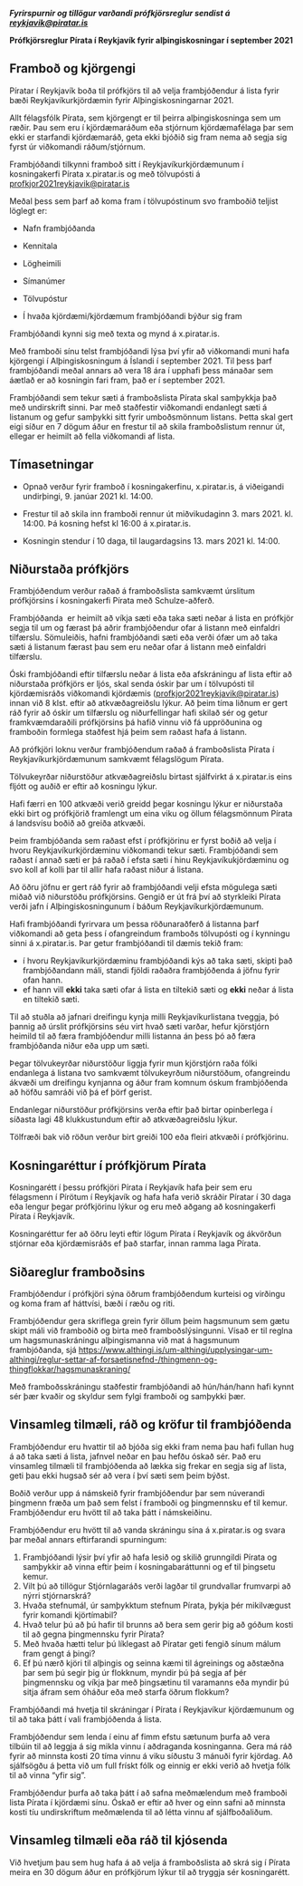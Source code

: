 ***Fyrirspurnir og tillögur varðandi prófkjörsreglur sendist á reykjavik@piratar.is***

**Prófkjörsreglur Pírata í Reykjavík fyrir alþingiskosningar í september 2021**

## Framboð og kjörgengi

Píratar í Reykjavík boða til prófkjörs til að velja frambjóðendur á lista fyrir bæði Reykjavíkurkjördæmin fyrir Alþingiskosningarnar 2021.

Allt félagsfólk Pírata, sem kjörgengt er til þeirra alþingiskosninga sem um ræðir. Þau sem eru í kjördæmaráðum eða stjórnum kjördæmafélaga þar sem ekki er starfandi kjördæmaráð, geta ekki bjóðið sig fram nema að segja sig fyrst úr viðkomandi ráðum/stjórnum.

Frambjóðandi tilkynni framboð sitt í Reykjavíkurkjördæmunum í kosningakerfi Pírata x.piratar.is og með tölvupósti á profkjor2021reykjavik@piratar.is

Meðal þess sem þarf að koma fram í tölvupóstinum svo framboðið teljist löglegt er:

* Nafn frambjóðanda

* Kennitala

* Lögheimili

* Símanúmer

* Tölvupóstur

* Í hvaða kjördæmi/kjördæmum frambjóðandi býður sig fram

Frambjóðandi kynni sig með texta og mynd á x.piratar.is.

Með framboði sínu telst frambjóðandi lýsa því yfir að viðkomandi muni hafa kjörgengi í Alþingiskosningum á Íslandi í september 2021. Til þess þarf frambjóðandi meðal annars að vera 18 ára í upphafi þess mánaðar sem áætlað er að kosningin fari fram, það er í september 2021.


Frambjóðandi sem tekur sæti á framboðslista Pírata skal samþykkja það með undirskrift sinni. Þar með staðfestir viðkomandi endanlegt sæti á listanum og gefur samþykki sitt fyrir umboðsmönnum listans. Þetta skal gert eigi síður en 7 dögum áður en frestur til að skila framboðslistum rennur út, ellegar er heimilt að fella viðkomandi af lista.

## Tímasetningar

* Opnað verður fyrir framboð í kosningakerfinu, x.piratar.is, á viðeigandi undirþingi, 9. janúar 2021 kl. 14:00.

* Frestur til að skila inn framboði rennur út miðvikudaginn 3. mars 2021. kl. 14:00. Þá kosning hefst kl 16:00 á x.piratar.is.

* Kosningin stendur í 10 daga, til laugardagsins 13. mars 2021 kl. 14:00.

## Niðurstaða prófkjörs

Frambjóðendum verður raðað á framboðslista samkvæmt úrslitum prófkjörsins í kosningakerfi Pírata með Schulze-aðferð.

Frambjóðanda  er heimilt að víkja sæti eða taka sæti neðar á lista en prófkjör segja til um og færast þá aðrir frambjóðendur ofar á listann með einfaldri tilfærslu. Sömuleiðis, hafni frambjóðandi sæti eða verði ófær um að taka sæti á listanum færast þau sem eru neðar ofar á listann með einfaldri tilfærslu.

Óski frambjóðandi eftir tilfærslu neðar á lista eða afskráningu af lista eftir að niðurstaða prófkjörs er ljós, skal senda óskir þar um í tölvupósti til kjördæmisráðs viðkomandi kjördæmis (profkjor2021reykjavik@piratar.is) innan við 8 klst. eftir að atkvæðagreiðslu lýkur. Að þeim tíma liðnum er gert ráð fyrir að óskir um tilfærslu og niðurfellingar hafi skilað sér og getur framkvæmdaraðili prófkjörsins þá hafið vinnu við fá uppröðunina og framboðin formlega staðfest hjá þeim sem raðast hafa á listann.

Að prófkjöri loknu verður frambjóðendum raðað á framboðslista Pírata í Reykjavíkurkjördæmunum samkvæmt félagslögum Pírata.

Tölvukeyrðar niðurstöður atkvæðagreiðslu birtast sjálfvirkt á x.piratar.is eins fljótt og auðið er eftir að kosningu lýkur.  

Hafi færri en 100 atkvæði verið greidd þegar kosningu lýkur er niðurstaða ekki birt og prófkjörið framlengt um eina viku og öllum félagsmönnum Pírata á landsvísu boðið að greiða atkvæði.

Þeim frambjóðanda sem raðast efst í prófkjörinu er fyrst boðið að velja í hvoru Reykjavíkurkjördæminu viðkomandi tekur sæti. Frambjóðandi sem raðast í annað sæti er þá raðað í efsta sæti í hinu Reykjavíkukjördæminu og svo koll af kolli þar til allir hafa raðast niður á listana.  

Að öðru jöfnu er gert ráð fyrir að frambjóðandi velji efsta mögulega sæti miðað við niðurstöðu prófkjörsins. Gengið er út frá því að styrkleiki Pírata verði jafn í Alþingiskosningunum í báðum Reykjavíkurkjördæmunum.

Hafi frambjóðandi fyrirvara um þessa röðunaraðferð á listanna þarf viðkomandi að geta þess í ofangreindum framboðs tölvupósti og í kynningu sinni á x.piratar.is.  Þar getur frambjóðandi til dæmis tekið fram:

* í hvoru Reykjavíkurkjördæminu frambjóðandi kýs að taka sæti, skipti það frambjóðandann máli, standi fjöldi raðaðra frambjóðenda á jöfnu fyrir ofan hann.
* ef hann vill **ekki** taka sæti ofar á lista en tiltekið sæti og **ekki** neðar á lista en tiltekið sæti. 

Til að stuðla að jafnari dreifingu kynja milli Reykjavíkurlistana tveggja, þó þannig að úrslit prófkjörsins séu virt hvað sæti varðar, hefur kjörstjórn heimild til að færa frambjóðendur milli listanna án þess þó að færa frambjóðanda niður eða upp um sæti. 

Þegar tölvukeyrðar niðurstöður liggja fyrir mun kjörstjórn raða fólki endanlega á listana tvo samkvæmt tölvukeyrðum niðurstöðum, ofangreindu ákvæði um dreifingu kynjanna og áður fram komnum óskum frambjóðenda að höfðu samráði við þá ef þörf gerist.

Endanlegar niðurstöður prófkjörsins verða eftir það birtar opinberlega í síðasta lagi 48 klukkustundum eftir að atkvæðagreiðslu lýkur. 

Tölfræði bak við röðun verður birt greiði 100 eða fleiri atkvæði í prófkjörinu.


## Kosningaréttur í prófkjörum Pírata

Kosningarétt í þessu prófkjöri Pírata í Reykjavík hafa þeir sem eru félagsmenn í Pírötum í  Reykjavík og hafa hafa verið skráðir Píratar í 30 daga eða lengur þegar prófkjörinu lýkur og eru með aðgang að kosningakerfi Pírata í Reykjavík.

Kosningaréttur fer að öðru leyti eftir lögum Pírata í Reykjavík og ákvörðun stjórnar eða kjördæmisráðs ef það starfar, innan ramma laga Pírata.

## Siðareglur framboðsins

Frambjóðendur í prófkjöri sýna öðrum frambjóðendum kurteisi og virðingu og koma fram af háttvísi, bæði í ræðu og riti.

Frambjóðendur gera skriflega grein fyrir öllum þeim hagsmunum sem gætu skipt máli við framboðið og birta með framboðslýsingunni. Vísað er til reglna um hagsmunaskráningu alþingismanna við mat á hagsmunum frambjóðanda, sjá https://www.althingi.is/um-althingi/upplysingar-um-althingi/reglur-settar-af-forsaetisnefnd-/thingmenn-og-thingflokkar/hagsmunaskraning/

Með framboðsskráningu staðfestir frambjóðandi að hún/hán/hann hafi kynnt sér þær kvaðir og skyldur sem fylgi framboði og samþykki þær.

## Vinsamleg tilmæli, ráð og kröfur til frambjóðenda

Frambjóðendur eru hvattir til að bjóða sig ekki fram nema þau hafi fullan hug á að taka sæti á lista, jafnvel neðar en þau hefðu óskað sér. Það eru vinsamleg tilmæli til frambjóðenda að lækka sig frekar en segja sig af lista, geti þau ekki hugsað sér að vera í því sæti sem þeim býðst.

Boðið verður upp á  námskeið fyrir frambjóðendur þar sem núverandi þingmenn fræða um það sem felst í framboði og þingmennsku ef til kemur.  Frambjóðendur eru hvött til að taka þátt í námskeiðinu.

Frambjóðendur eru hvött til að vanda skráningu sína á x.piratar.is og svara þar meðal annars eftirfarandi spurningum:

1. Frambjóðandi lýsir því yfir að hafa lesið og skilið grunngildi Pírata og samþykkir að vinna eftir þeim í kosningabaráttunni og ef til þingsetu kemur.
2. Vilt þú að tillögur Stjórnlagaráðs verði lagðar til grundvallar frumvarpi að nýrri stjórnarskrá?
3. Hvaða stefnumál, úr samþykktum stefnum Pírata, þykja þér mikilvægust fyrir komandi kjörtímabil?
4. Hvað telur þú að þú hafir til brunns að bera sem gerir þig að góðum kosti til að gegna þingmennsku fyrir Pírata?
5. Með hvaða hætti telur þú líklegast að Píratar geti fengið sínum málum fram gengt á þingi?
6. Ef þú nærð kjöri til alþingis og seinna kæmi til ágreinings og aðstæðna þar sem þú segir þig úr flokknum, myndir þú þá segja af þér þingmennsku og víkja þar með þingsætinu til varamanns eða myndir þú sitja áfram sem óháður eða með starfa öðrum flokkum?

Frambjóðandi má hvetja til skráningar í Pírata í Reykjavíkur kjördæmunum og til að taka þátt í vali frambjóðenda á lista.

Frambjóðendur sem lenda í einu af fimm efstu sætunum þurfa að vera tilbúin til að leggja á sig mikla vinnu í aðdraganda kosninganna. Gera má ráð fyrir að minnsta kosti 20 tíma vinnu á viku síðustu 3 mánuði fyrir kjördag. Að sjálfsögðu á þetta við um full frískt fólk og einnig er ekki verið að hvetja fólk til að vinna “yfir sig”.

Frambjóðendur þurfa að taka þátt í að safna meðmælendum með framboði lista Pírata í kjördæmi sínu. Óskað er eftir að hver og einn safni að minnsta kosti tíu undirskriftum meðmælenda til að létta vinnu af sjálfboðaliðum.

## Vinsamleg tilmæli eða ráð til kjósenda

Við hvetjum þau sem hug hafa á að velja á framboðslista að skrá sig í Pírata meira en 30 dögum áður en prófkjörum lýkur til að tryggja sér kosningarétt.

